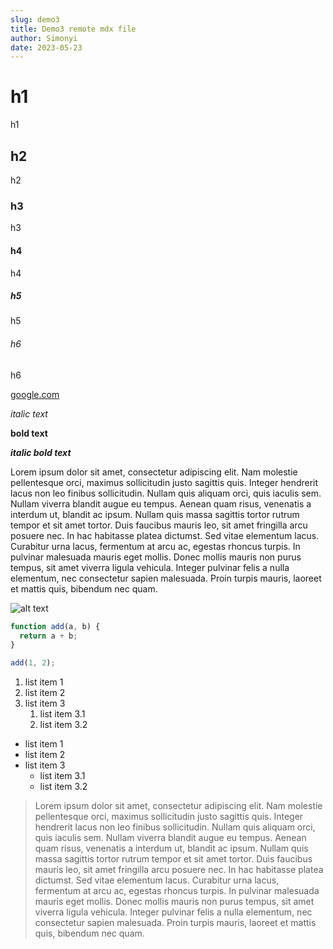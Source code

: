 ```yaml
---
slug: demo3
title: Demo3 remote mdx file
author: Simonyi
date: 2023-05-23
---
```


# h1

h1

## h2

h2

### h3

h3

#### h4

h4

##### h5

h5

###### h6

h6

[google.com](https://google.com)

_italic text_

**bold text**

**_italic bold text_**

Lorem ipsum dolor sit amet, consectetur adipiscing elit. Nam molestie pellentesque orci, maximus sollicitudin justo sagittis quis. Integer hendrerit lacus non leo finibus sollicitudin. Nullam quis aliquam orci, quis iaculis sem. Nullam viverra blandit augue eu tempus. Aenean quam risus, venenatis a interdum ut, blandit ac ipsum. Nullam quis massa sagittis tortor rutrum tempor et sit amet tortor. Duis faucibus mauris leo, sit amet fringilla arcu posuere nec. In hac habitasse platea dictumst. Sed vitae elementum lacus. Curabitur urna lacus, fermentum at arcu ac, egestas rhoncus turpis. In pulvinar malesuada mauris eget mollis. Donec mollis mauris non purus tempus, sit amet viverra ligula vehicula. Integer pulvinar felis a nulla elementum, nec consectetur sapien malesuada. Proin turpis mauris, laoreet et mattis quis, bibendum nec quam.

![alt text](/images/cover.png)

```javascript
function add(a, b) {
  return a + b;
}

add(1, 2);
```

1. list item 1
1. list item 2
1. list item 3
   1. list item 3.1
   1. list item 3.2

- list item 1
- list item 2
- list item 3
  - list item 3.1
  - list item 3.2

> Lorem ipsum dolor sit amet, consectetur adipiscing elit. Nam molestie pellentesque orci, maximus sollicitudin justo sagittis quis. Integer hendrerit lacus non leo finibus sollicitudin. Nullam quis aliquam orci, quis iaculis sem. Nullam viverra blandit augue eu tempus. Aenean quam risus, venenatis a interdum ut, blandit ac ipsum. Nullam quis massa sagittis tortor rutrum tempor et sit amet tortor. Duis faucibus mauris leo, sit amet fringilla arcu posuere nec. In hac habitasse platea dictumst. Sed vitae elementum lacus. Curabitur urna lacus, fermentum at arcu ac, egestas rhoncus turpis. In pulvinar malesuada mauris eget mollis. Donec mollis mauris non purus tempus, sit amet viverra ligula vehicula. Integer pulvinar felis a nulla elementum, nec consectetur sapien malesuada. Proin turpis mauris, laoreet et mattis quis, bibendum nec quam.
